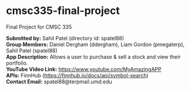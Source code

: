 # cmsc335-final-project
Final Project for CMSC 335
<p><strong>Submitted by:</strong> Sahil Patel (directory id: spatel88)<br>
<strong>Group Members:</strong> Daniel Dergham (ddergham), Liam Gordon (pmegaterp), Sahil Patel (spatel88)<br>
<strong>App Description:</strong> Allows a user to purchase &amp; sell a stock and view their portfolio.<br>
<strong>YouTube Video Link:</strong> <a href="https://www.youtube.com/MyAmazingAPP">https://www.youtube.com/MyAmazingAPP</a><br>
<strong>APIs:</strong> FinnHub (<a href="https://finnhub.io/docs/api/symbol-search">https://finnhub.io/docs/api/symbol-search</a>)<br>
<strong>Contact Email:</strong> spatel88@terpmail.umd.edu</p>

